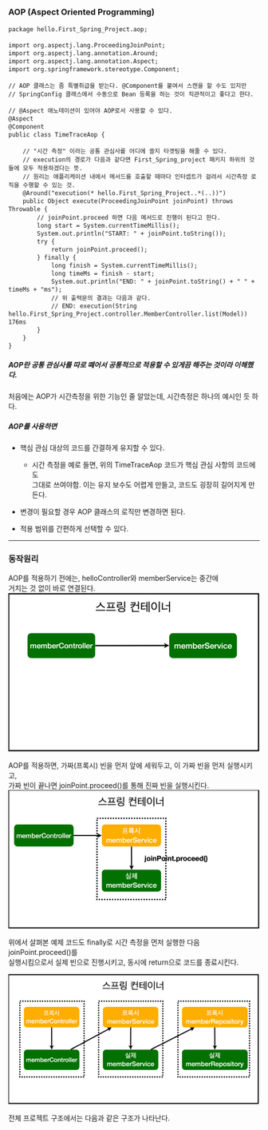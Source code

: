 ### AOP (Aspect Oriented Programming)

    package hello.First_Spring_Project.aop;

    import org.aspectj.lang.ProceedingJoinPoint;
    import org.aspectj.lang.annotation.Around;
    import org.aspectj.lang.annotation.Aspect;
    import org.springframework.stereotype.Component;

    // AOP 클래스는 좀 특별취급을 받는다. @Component를 붙여서 스캔을 할 수도 있지만
    // SpringConfig 클래스에서 수동으로 Bean 등록을 하는 것이 직관적이고 좋다고 한다.

    // @Aspect 애노테이션이 있어야 AOP로서 사용할 수 있다.
    @Aspect
    @Component
    public class TimeTraceAop {

        // "시간 측정" 이라는 공통 관심사를 어디에 쓸지 타겟팅을 해줄 수 있다.
        // execution의 경로가 다음과 같다면 First_Spring_project 패키지 하위의 것들에 모두 적용하겠다는 뜻.
        // 원리는 애플리케이션 내에서 메서드를 호출할 때마다 인터셉트가 걸려서 시간측정 로직을 수행할 수 있는 것.
        @Around("execution(* hello.First_Spring_Project..*(..))")
        public Object execute(ProceedingJoinPoint joinPoint) throws Throwable {
            // joinPoint.proceed 하면 다음 메서드로 진행이 된다고 한다.
            long start = System.currentTimeMillis();
            System.out.println("START: " + joinPoint.toString());
            try {
                return joinPoint.proceed();
            } finally {
                long finish = System.currentTimeMillis();
                long timeMs = finish - start;
                System.out.println("END: " + joinPoint.toString() + " " + timeMs + "ms");
                // 위 출력문의 결과는 다음과 같다.
                // END: execution(String hello.First_Spring_Project.controller.MemberController.list(Model)) 176ms
            }
        }
    }

##### AOP란 *공통 관심사*를 따로 뗴어서 공통적으로 적용할 수 있게끔 해주는 것이라 이해했다.

처음에는 AOP가 시간측정을 위한 기능인 줄 알았는데, 시간측정은 하나의 예시인 듯 하다.

##### AOP를 사용하면
+ 핵심 관심 대상의 코드를 간결하게 유지할 수 있다.
    + 시간 측정을 예로 들면, 위의 TimeTraceAop 코드가 핵심 관심 사항의 코드에도  
    그대로 쓰여야함. 이는 유지 보수도 어렵게 만들고, 코드도 굉장히 길어지게 만든다.
      
+ 변경이 필요할 경우 AOP 클래스의 로직만 변경하면 된다.
+ 적용 범위를 간편하게 선택할 수 있다.
***
### 동작원리

AOP를 적용하기 전에는, helloController와 memberService는 중간에  
거치는 것 없이 바로 연결된다.
![img.png](img.png)

AOP를 적용하면, 가짜(프록시) 빈을 먼저 앞에 세워두고, 이 가짜 빈을 먼저 실행시키고,  
가짜 빈이 끝나면 joinPoint.proceed()를 통해 진짜 빈을 실행시킨다.
![img_1.png](img_1.png)

위에서 살펴본 예제 코드도 finally로 시간 측정을 먼저 실행한 다음 joinPoint.proceed()를  
실행시킴으로서 실제 빈으로 진행시키고, 동시에 return으로 코드를 종료시킨다.

![img_2.png](img_2.png)

전체 프로젝트 구조에서는 다음과 같은 구조가 나타난다.
